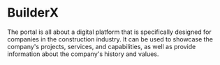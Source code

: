 # BuilderX
The portal is all about a digital platform that is specifically designed for companies in the construction industry. It can be used to showcase the company's projects, services, and capabilities, as well as provide information about the company's history and values.
